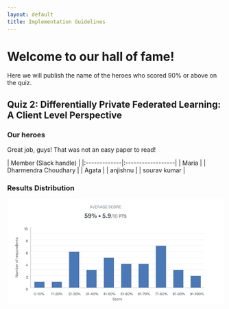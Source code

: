```yaml
---
layout: default
title: Implementation Guidelines
---
```


# Welcome to our hall of fame! 

Here we will publish the name of the heroes who scored 90% or above on the quiz. 

## Quiz 2: Differentially Private Federated Learning: A Client Level Perspective

### Our heroes

Great job, guys! That was not an easy paper to read! 

| Member (Slack handle)      | 
|:-------------|:------------------|
| Maria |
| Dharmendra Choudhary           | 
| Agata          | 
| anjishnu           | 
| sourav kumar |

### Results Distribution

![Distribution](/images/quiz2.jpeg)
